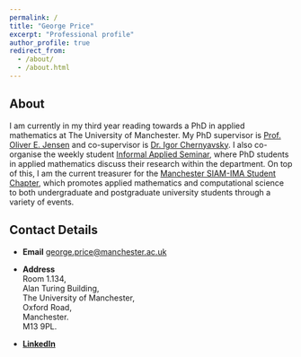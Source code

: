 ```yaml
---
permalink: /
title: "George Price"
excerpt: "Professional profile"
author_profile: true
redirect_from: 
  - /about/
  - /about.html
---
```


## About

I am currently in my third year reading towards a PhD in applied mathematics at The University of Manchester. My PhD supervisor is [Prof. Oliver E. Jensen](https://personalpages.manchester.ac.uk/staff/oliver.jensen/) and co-supervisor is [Dr. Igor Chernyavsky](http://math-biophys.info/wiki/). I also co-organise the weekly student [Informal Applied Seminar](http://events.manchester.ac.uk/calendar/tag:ser-se-maths-appliedinformal/), where PhD students in applied mathematics discuss their research within the department. On top of this, I am the current treasurer for the [Manchester SIAM-IMA Student Chapter](https://www.maths.manchester.ac.uk/~siam/), which promotes applied mathematics and computational science to both undergraduate and postgraduate university students through a variety of events.

## Contact Details

- **Email** george.price@manchester.ac.uk

- **Address** <br/>
Room 1.134, <br/> 
Alan Turing Building, <br/> 
The University of Manchester, <br/> 
Oxford Road, <br/> 
Manchester. <br/> 
M13 9PL.

- **[LinkedIn](https://uk.linkedin.com/in/gfprice)**
